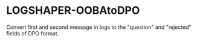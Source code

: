 # LOGSHAPER-OOBAtoDPO
Convert first and second message in logs to the "question" and "rejected" fields of DPO format.
